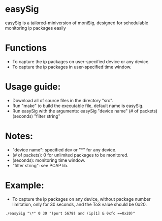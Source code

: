 # easySig
easySig is a tailored-miniversion of moniSig, designed for schedulable monitoring ip packages easily

# Functions
- To capture the ip packages on user-specified device or any device.
- To capture the ip packages in user-specified time window.

# Usage guide:
- Download all of source files in the directory "src".
- Run "make" to build the executable file, default name is easySig.
- Run easySig with the arguments: easySig "device name" (# of packets) (seconds) "filter string"

# Notes:
- "device name": specified dev or "\*" for any device.
- (# of packets): 0 for unlimited packages to be monitored.
- (seconds): monitoring time window.
- "filter string": see PCAP lib.

# Example:
- To capture the ip packages on any device, without package number limitation, only for 30 seconds, and the ToS value should be 0x20.
```
./easySig "\*" 0 30 "(port 5678) and (ip[1] & 0xfc ==0x20)"
```
